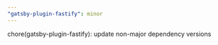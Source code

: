 ```yaml
---
"gatsby-plugin-fastify": minor
---
```


chore(gatsby-plugin-fastify): update non-major dependency versions
